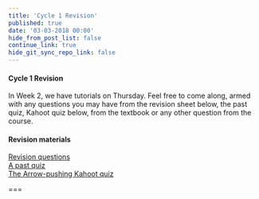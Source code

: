```yaml
---
title: 'Cycle 1 Revision'
published: true
date: '03-03-2018 00:00'
hide_from_post_list: false
continue_link: true
hide_git_sync_repo_link: false
---
```


#### Cycle 1 Revision    
In Week 2, we have tutorials on Thursday. Feel free to come along, armed with any questions you may have from the revision sheet below, the past quiz, Kahoot quiz below, from the textbook or any other question from the course.  

#### Revision materials  
[Revision questions](https://bblearn.griffith.edu.au/webapps/login/?action=login&new_loc=%2Fbbcswebdav%2Fxid-22510578_1)  
[A past quiz](https://bblearn.griffith.edu.au/webapps/login/?action=login&new_loc=%2Fbbcswebdav%2Fxid-22510589_1)  
[The Arrow-pushing Kahoot quiz](https://kahoot.it/challenge/0346756)  

===
